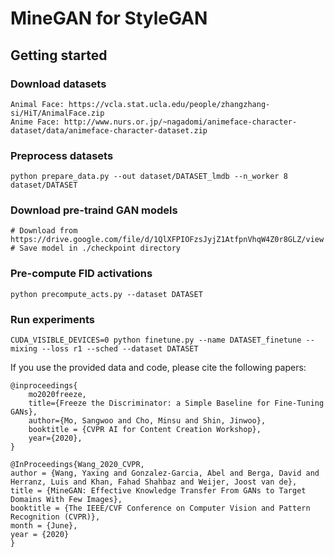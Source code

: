 # MineGAN for StyleGAN

## Getting started

### Download datasets
```
Animal Face: https://vcla.stat.ucla.edu/people/zhangzhang-si/HiT/AnimalFace.zip
Anime Face: http://www.nurs.or.jp/~nagadomi/animeface-character-dataset/data/animeface-character-dataset.zip
```

### Preprocess datasets
```
python prepare_data.py --out dataset/DATASET_lmdb --n_worker 8 dataset/DATASET
```

### Download pre-traind GAN models
```
# Download from https://drive.google.com/file/d/1QlXFPIOFzsJyjZ1AtfpnVhqW4Z0r8GLZ/view
# Save model in ./checkpoint directory
```

### Pre-compute FID activations
```
python precompute_acts.py --dataset DATASET
```

### Run experiments
```
CUDA_VISIBLE_DEVICES=0 python finetune.py --name DATASET_finetune --mixing --loss r1 --sched --dataset DATASET
```

If you use the provided data and code, please cite the following papers:
 
```
@inproceedings{
    mo2020freeze,
    title={Freeze the Discriminator: a Simple Baseline for Fine-Tuning GANs},
    author={Mo, Sangwoo and Cho, Minsu and Shin, Jinwoo},
    booktitle = {CVPR AI for Content Creation Workshop},
    year={2020},
}

@InProceedings{Wang_2020_CVPR,
author = {Wang, Yaxing and Gonzalez-Garcia, Abel and Berga, David and Herranz, Luis and Khan, Fahad Shahbaz and Weijer, Joost van de},
title = {MineGAN: Effective Knowledge Transfer From GANs to Target Domains With Few Images},
booktitle = {The IEEE/CVF Conference on Computer Vision and Pattern Recognition (CVPR)},
month = {June},
year = {2020}
} 

```
